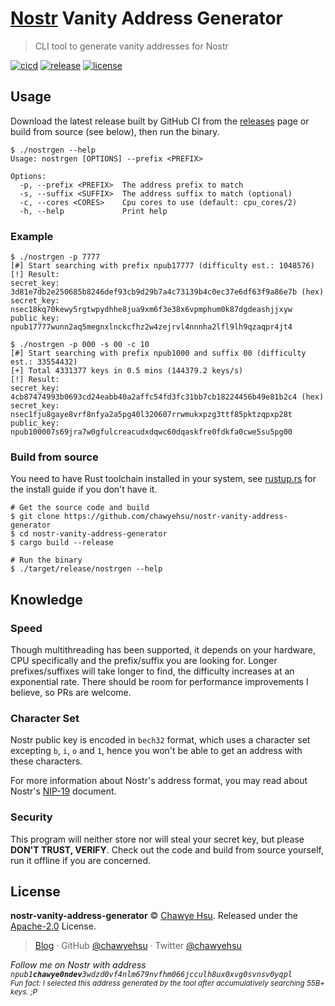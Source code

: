 # [Nostr] Vanity Address Generator

> CLI tool to generate vanity addresses for Nostr

[![cicd][cicd-badge]][cicd] [![release][release-badge]][releases] [![license][license-badge]](LICENSE)

## Usage

Download the latest release built by GitHub CI from the [releases] page or
build from source (see below), then run the binary.

```
$ ./nostrgen --help
Usage: nostrgen [OPTIONS] --prefix <PREFIX>

Options:
  -p, --prefix <PREFIX>  The address prefix to match
  -s, --suffix <SUFFIX>  The address suffix to match (optional)
  -c, --cores <CORES>    Cpu cores to use (default: cpu_cores/2)
  -h, --help             Print help
```

### Example

```
$ ./nostrgen -p 7777
[#] Start searching with prefix npub17777 (difficulty est.: 1048576)
[!] Result:
secret_key:  3d81e7db2e250685b8246def93cb9d29b7a4c73139b4c0ec37e6df63f9a86e7b (hex)
secret_key:  nsec18kq70kewy5rgtwpydhhe8jua9xm6f3e38x6vpmphum0k87dgdeashjjxyw
public_key:  npub17777wunn2aq5megnxlnckcfhz2w4zejrvl4nnnha2lfl9lh9qzaqpr4jt4

$ ./nostrgen -p 000 -s 00 -c 10
[#] Start searching with prefix npub1000 and suffix 00 (difficulty est.: 33554432)
[+] Total 4331377 keys in 0.5 mins (144379.2 keys/s)
[!] Result:
secret_key:  4cb87474993b0693cd24eabb40a2affc54fd3fc31bb7cb18224456b49e81b2c4 (hex)
secret_key:  nsec1fju8gaye8vrf8nfya2a5pg40l320607rrwmukxpzg3ttf85pktzqpxp28t
public_key:  npub100007s69jra7w0gfulcreacudxdqwc60dqaskfre0fdkfa0cwe5su5pg00
```

### Build from source

You need to have Rust toolchain installed in your system, see [rustup.rs] for
the install guide if you don't have it.

```
# Get the source code and build
$ git clone https://github.com/chawyehsu/nostr-vanity-address-generator
$ cd nostr-vanity-address-generator
$ cargo build --release

# Run the binary
$ ./target/release/nostrgen --help
```

## Knowledge

### Speed

Though multithreading has been supported, it depends on your hardware, CPU
specifically and the prefix/suffix you are looking for. Longer prefixes/suffixes
will take longer to find, the difficulty increases at an exponential rate. There
should be room for performance improvements I believe, so PRs are welcome.

### Character Set

Nostr public key is encoded in `bech32` format, which uses a character set excepting
`b`, `i`, `o` and `1`, hence you won't be able to get an address with these characters.

For more information about Nostr's address format, you may read about Nostr's [NIP-19]
document.

### Security

This program will neither store nor will steal your secret key, but please
**DON'T TRUST, VERIFY**. Check out the code and build from source yourself, run
it offline if you are concerned.

## License

**nostr-vanity-address-generator** © [Chawye Hsu](https://github.com/chawyehsu). Released under the [Apache-2.0](LICENSE) License.  

> [Blog](https://chawyehsu.com) · GitHub [@chawyehsu](https://github.com/chawyehsu) · Twitter [@chawyehsu](https://twitter.com/chawyehsu)

<em>Follow me on Nostr with address <code>npub1<strong>chawye0ndev</strong>3wdzd0vf4nlm679nvfhm066jcculh8ux0xvg0svnsv0yqpl</code></em>  
<sub><em>Fun fact: I selected this address generated by the tool after accumulatively searching 55B+ keys. ;P</em></sub>

[Nostr]: https://github.com/nostr-protocol/nostr
[cicd-badge]: https://img.shields.io/github/actions/workflow/status/chawyehsu/nostr-vanity-address-generator/cicd.yml?style=flat-square
[cicd]: https://github.com/chawyehsu/nostr-vanity-address-generator/actions/workflows/cicd.yml
[release-badge]: https://img.shields.io/github/v/release/chawyehsu/nostr-vanity-address-generator?style=flat-square
[releases]: https://github.com/chawyehsu/nostr-vanity-address-generator/releases/latest
[license-badge]: https://img.shields.io/github/license/chawyehsu/nostr-vanity-address-generator?style=flat-square
[rustup.rs]: https://rustup.rs
[NIP-19]: https://github.com/nostr-protocol/nips/blob/master/19.md
